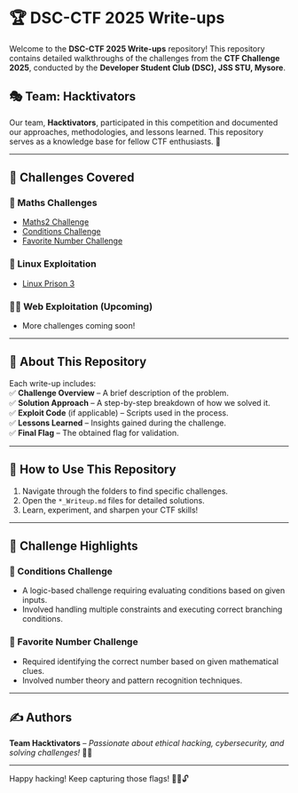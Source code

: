 # 🏆 DSC-CTF 2025 Write-ups  

Welcome to the **DSC-CTF 2025 Write-ups** repository! This repository contains detailed walkthroughs of the challenges from the **CTF Challenge 2025**, conducted by the **Developer Student Club (DSC), JSS STU, Mysore**.  

##  🎭 Team: Hacktivators  

Our team, **Hacktivators**, participated in this competition and documented our approaches, methodologies, and lessons learned. This repository serves as a knowledge base for fellow CTF enthusiasts. 🚀  

---

## 📜 Challenges Covered  

### 🔢 Maths Challenges  
- [Maths2 Challenge](dsc_ctf_challenges/Maths2.md )  
- [Conditions Challenge](dsc_ctf_challenges/Conditions.md)  
- [Favorite Number Challenge](dsc_ctf_challenges/FavNumber.md)  

### 🐧 Linux Exploitation  
- [Linux Prison 3](dsc_ctf_challenges/LinuxPrison3.md)  

### 🕵️‍♂️ Web Exploitation (Upcoming)  
- More challenges coming soon!  

---

## 📌 About This Repository  

Each write-up includes:  
✅ **Challenge Overview** – A brief description of the problem.  
✅ **Solution Approach** – A step-by-step breakdown of how we solved it.  
✅ **Exploit Code** (if applicable) – Scripts used in the process.  
✅ **Lessons Learned** – Insights gained during the challenge.  
✅ **Final Flag** – The obtained flag for validation.  

---

## 🚀 How to Use This Repository  

1. Navigate through the folders to find specific challenges.  
2. Open the `*_Writeup.md` files for detailed solutions.  
3. Learn, experiment, and sharpen your CTF skills!  

---

## 🏅 Challenge Highlights  

### 📌 Conditions Challenge  
- A logic-based challenge requiring evaluating conditions based on given inputs.  
- Involved handling multiple constraints and executing correct branching conditions.  

### 🔢 Favorite Number Challenge  
- Required identifying the correct number based on given mathematical clues.  
- Involved number theory and pattern recognition techniques.  

---

## ✍️ Authors  
**Team Hacktivators** – *Passionate about ethical hacking, cybersecurity, and solving challenges!* 🎯🔥  

---

Happy hacking! Keep capturing those flags! 🏴‍☠️🔓  